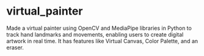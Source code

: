 # virtual_painter
Made a virtual painter using OpenCV and MediaPipe libraries in Python to track hand landmarks and movements, enabling users to create digital artwork in real time.  It has features like Virtual Canvas, Color Palette, and an eraser. 
